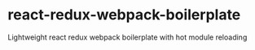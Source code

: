 # react-redux-webpack-boilerplate
Lightweight react redux webpack boilerplate with hot module reloading
